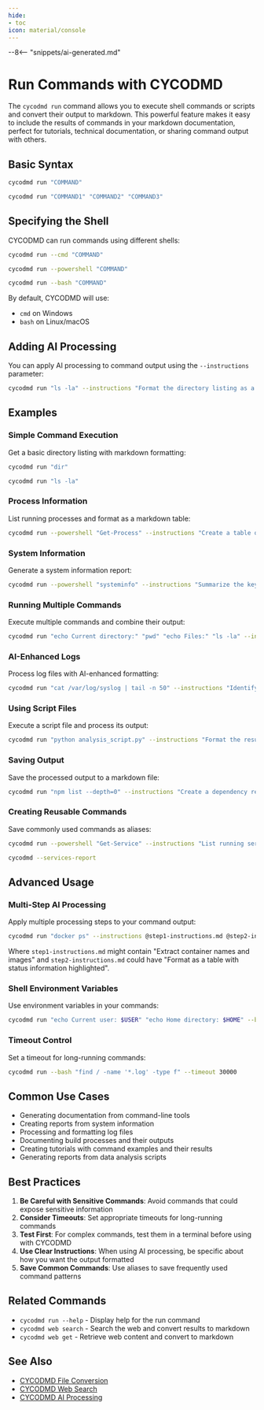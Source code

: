 ```yaml
---
hide:
- toc
icon: material/console
---
```


--8<-- "snippets/ai-generated.md"

# Run Commands with CYCODMD

The `cycodmd run` command allows you to execute shell commands or scripts and convert their output to markdown. This powerful feature makes it easy to include the results of commands in your markdown documentation, perfect for tutorials, technical documentation, or sharing command output with others.

## Basic Syntax

``` bash title="Run a single command"
cycodmd run "COMMAND"
```

``` bash title="Run multiple commands"
cycodmd run "COMMAND1" "COMMAND2" "COMMAND3"
```

## Specifying the Shell

CYCODMD can run commands using different shells:

``` bash title="Using Command Prompt"
cycodmd run --cmd "COMMAND"
```

``` bash title="Using PowerShell"
cycodmd run --powershell "COMMAND"
```

``` bash title="Using Bash"
cycodmd run --bash "COMMAND"
```

By default, CYCODMD will use:
- `cmd` on Windows
- `bash` on Linux/macOS

## Adding AI Processing

You can apply AI processing to command output using the `--instructions` parameter:

``` bash title="Process command output with AI"
cycodmd run "ls -la" --instructions "Format the directory listing as a table with sizes in human-readable format"
```

## Examples

### Simple Command Execution

Get a basic directory listing with markdown formatting:

``` bash title="Directory listing (Windows)"
cycodmd run "dir"
```

``` bash title="Directory listing (Linux/macOS)"
cycodmd run "ls -la"
```

### Process Information

List running processes and format as a markdown table:

``` bash title="Format process list as table"
cycodmd run --powershell "Get-Process" --instructions "Create a table of the top 10 processes by CPU usage"
```

### System Information

Generate a system information report:

``` bash title="Create system info report"
cycodmd run --powershell "systeminfo" --instructions "Summarize the key system information in bullet points"
```

### Running Multiple Commands

Execute multiple commands and combine their output:

``` bash title="Combine multiple commands"
cycodmd run "echo Current directory:" "pwd" "echo Files:" "ls -la" --instructions "Format as a readable report"
```

### AI-Enhanced Logs

Process log files with AI-enhanced formatting:

``` bash title="Process log files with AI"
cycodmd run "cat /var/log/syslog | tail -n 50" --instructions "Identify errors and warnings, highlight them, and explain what might be causing them"
```

### Using Script Files

Execute a script file and process its output:

``` bash title="Process script output"
cycodmd run "python analysis_script.py" --instructions "Format the results as a technical report with charts described in markdown"
```

### Saving Output

Save the processed output to a markdown file:

``` bash title="Save output to file"
cycodmd run "npm list --depth=0" --instructions "Create a dependency report" --save-output "dependencies-report.md"
```

### Creating Reusable Commands

Save commonly used commands as aliases:

``` bash title="Create command alias"
cycodmd run --powershell "Get-Service" --instructions "List running services in a table" --save-alias services-report
```

``` bash title="Use command alias"
cycodmd --services-report
```

## Advanced Usage

### Multi-Step AI Processing

Apply multiple processing steps to your command output:

``` bash title="Multi-step processing"
cycodmd run "docker ps" --instructions @step1-instructions.md @step2-instructions.md
```

Where `step1-instructions.md` might contain "Extract container names and images" and `step2-instructions.md` could have "Format as a table with status information highlighted".

### Shell Environment Variables

Use environment variables in your commands:

``` bash title="Using environment variables"
cycodmd run "echo Current user: $USER" "echo Home directory: $HOME" --bash
```

### Timeout Control

Set a timeout for long-running commands:

``` bash title="Set command timeout"
cycodmd run --bash "find / -name '*.log' -type f" --timeout 30000
```

## Common Use Cases

- Generating documentation from command-line tools
- Creating reports from system information
- Processing and formatting log files
- Documenting build processes and their outputs
- Creating tutorials with command examples and their results
- Generating reports from data analysis scripts

## Best Practices

1. **Be Careful with Sensitive Commands**: Avoid commands that could expose sensitive information
2. **Consider Timeouts**: Set appropriate timeouts for long-running commands
3. **Test First**: For complex commands, test them in a terminal before using with CYCODMD
4. **Use Clear Instructions**: When using AI processing, be specific about how you want the output formatted
5. **Save Common Commands**: Use aliases to save frequently used command patterns

## Related Commands

- `cycodmd run --help` - Display help for the run command
- `cycodmd web search` - Search the web and convert results to markdown
- `cycodmd web get` - Retrieve web content and convert to markdown

## See Also

- [CYCODMD File Conversion](file-conversion.md)
- [CYCODMD Web Search](web-features.md)
- [CYCODMD AI Processing](ai-processing.md)
